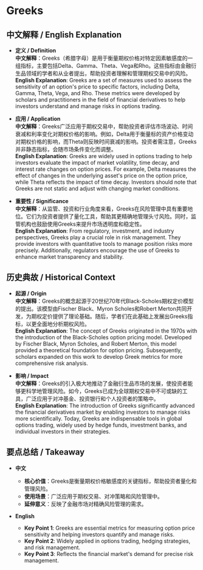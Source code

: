 # Greeks

## 中文解释 / English Explanation

* **定义 / Definition**  
  **中文解释**：Greeks（希腊字母）是用于衡量期权价格对特定因素敏感度的一组指标，主要包括Delta、Gamma、Theta、Vega和Rho。这些指标由金融衍生品领域的学者和从业者提出，帮助投资者理解和管理期权交易中的风险。  
  **English Explanation**: Greeks are a set of measures used to assess the sensitivity of an option's price to specific factors, including Delta, Gamma, Theta, Vega, and Rho. These metrics were developed by scholars and practitioners in the field of financial derivatives to help investors understand and manage risks in options trading.

* **应用 / Application**  
  **中文解释**：Greeks广泛应用于期权交易中，帮助投资者评估市场波动、时间衰减和利率变化对期权价格的影响。例如，Delta用于衡量标的资产价格变动对期权价格的影响，而Theta则反映时间衰减的影响。投资者需注意，Greeks并非静态指标，会随市场条件变化而调整。  
  **English Explanation**: Greeks are widely used in options trading to help investors evaluate the impact of market volatility, time decay, and interest rate changes on option prices. For example, Delta measures the effect of changes in the underlying asset's price on the option price, while Theta reflects the impact of time decay. Investors should note that Greeks are not static and adjust with changing market conditions.

* **重要性 / Significance**  
  **中文解释**：从监管、投资和行业角度来看，Greeks在风险管理中具有重要地位。它们为投资者提供了量化工具，帮助其更精确地管理头寸风险。同时，监管机构也鼓励使用Greeks来提升市场透明度和稳定性。  
  **English Explanation**: From regulatory, investment, and industry perspectives, Greeks play a crucial role in risk management. They provide investors with quantitative tools to manage position risks more precisely. Additionally, regulators encourage the use of Greeks to enhance market transparency and stability.

## 历史典故 / Historical Context

* **起源 / Origin**  
  **中文解释**：Greeks的概念起源于20世纪70年代Black-Scholes期权定价模型的提出。该模型由Fischer Black、Myron Scholes和Robert Merton共同开发，为期权定价提供了理论基础。随后，学者们在此基础上发展出Greeks指标，以更全面地分析期权风险。  
  **English Explanation**: The concept of Greeks originated in the 1970s with the introduction of the Black-Scholes option pricing model. Developed by Fischer Black, Myron Scholes, and Robert Merton, this model provided a theoretical foundation for option pricing. Subsequently, scholars expanded on this work to develop Greek metrics for more comprehensive risk analysis.

* **影响 / Impact**  
  **中文解释**：Greeks的引入极大地推动了金融衍生品市场的发展，使投资者能够更科学地管理风险。如今，Greeks已成为全球期权交易中不可或缺的工具，广泛应用于对冲基金、投资银行和个人投资者的策略中。  
  **English Explanation**: The introduction of Greeks significantly advanced the financial derivatives market by enabling investors to manage risks more scientifically. Today, Greeks are indispensable tools in global options trading, widely used by hedge funds, investment banks, and individual investors in their strategies.

## 要点总结 / Takeaway

* **中文**  
  - **核心价值**：Greeks是衡量期权价格敏感度的关键指标，帮助投资者量化和管理风险。  
  - **使用场景**：广泛应用于期权交易、对冲策略和风险管理中。  
  - **延伸意义**：反映了金融市场对精确风险管理的需求。

* **English**  
  - **Key Point 1**: Greeks are essential metrics for measuring option price sensitivity and helping investors quantify and manage risks.  
  - **Key Point 2**: Widely applied in options trading, hedging strategies, and risk management.  
  - **Key Point 3**: Reflects the financial market's demand for precise risk management.